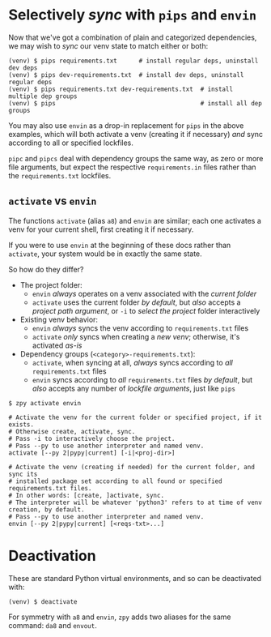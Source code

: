# Selectively *sync* with `pips` and `envin`

Now that we've got a combination of plain
and categorized dependencies,
we may wish to *sync* our venv state to match
either or both:

```console
(venv) $ pips requirements.txt      # install regular deps, uninstall dev deps
(venv) $ pips dev-requirements.txt  # install dev deps, uninstall regular deps
(venv) $ pips requirements.txt dev-requirements.txt  # install multiple dep groups
(venv) $ pips                                        # install all dep groups
```

You may also use `envin` as a drop-in replacement for `pips` in the above examples,
which will both activate a venv (creating it if necessary)
*and* sync according to all or specified lockfiles.

`pipc` and `pipcs` deal with dependency groups the same way,
as zero or more file arguments,
but expect the respective `requirements.in` files
rather than the `requirements.txt` lockfiles.

## `activate` vs `envin`

The functions `activate` (alias `a8`) and `envin`
are similar; each one activates a venv for your current shell,
first creating it if necessary.

If you were to use `envin` at the beginning of these docs rather than `activate`,
your system would be in exactly the same state.

So how do they differ?

- The project folder:
  - `envin` *always* operates on a venv associated with the *current folder*
  - `activate` uses the current folder *by default*,
    but *also* accepts a *project path argument*,
    or `-i` to *select the project* folder interactively
- Existing venv behavior:
  - `envin` *always* syncs the venv according to `requirements.txt` files
  - `activate` *only* syncs when creating a *new venv*;
    otherwise, it's activated *as-is*
- Dependency groups (`<category>-requirements.txt`):
  - `activate`, when syncing at all, *always* syncs according to *all* `requirements.txt` files
  - `envin` syncs according to *all* `requirements.txt` files *by default*,
    but *also* accepts any number of *lockfile arguments*, just like `pips`

```console
$ zpy activate envin
```
```shell
# Activate the venv for the current folder or specified project, if it exists.
# Otherwise create, activate, sync.
# Pass -i to interactively choose the project.
# Pass --py to use another interpreter and named venv.
activate [--py 2|pypy|current] [-i|<proj-dir>]

# Activate the venv (creating if needed) for the current folder, and sync its
# installed package set according to all found or specified requirements.txt files.
# In other words: [create, ]activate, sync.
# The interpreter will be whatever 'python3' refers to at time of venv creation, by default.
# Pass --py to use another interpreter and named venv.
envin [--py 2|pypy|current] [<reqs-txt>...]
```

# Deactivation

These are standard Python virtual environments,
and so can be deactivated with:

```console
(venv) $ deactivate
```

For symmetry with `a8` and `envin`, `zpy` adds two aliases for the same command:
`da8` and `envout`.
